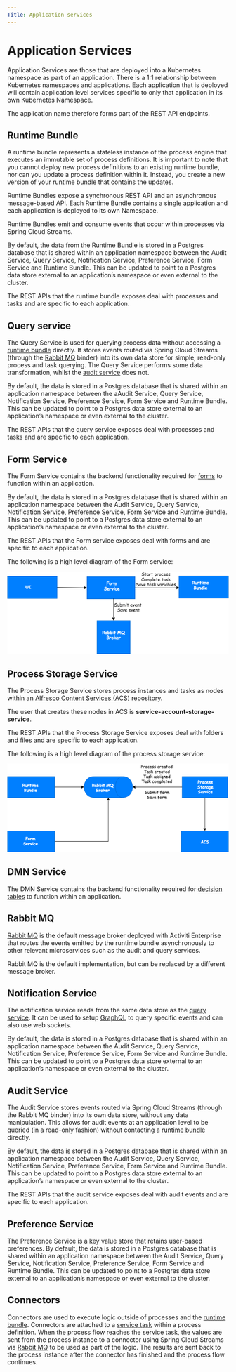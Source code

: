 ```yaml
---
Title: Application services
---
```


# Application Services
Application Services are those that are deployed into a Kubernetes namespace as part of an application. There is a 1:1 relationship between Kubernetes namespaces and applications. Each application that is deployed will contain application level services specific to only that application in its own Kubernetes Namespace. 

The application name therefore forms part of the REST API endpoints. 

## Runtime Bundle
A runtime bundle represents a stateless instance of the process engine that executes an immutable set of process definitions. It is important to note that you cannot deploy new process definitions to an existing runtime bundle, nor can you update a process definition within it. Instead, you create a new version of your runtime bundle that contains the updates. 

Runtime Bundles expose a synchronous REST API and an asynchronous message-based API. Each Runtime Bundle contains a single application and each application is deployed to its own Namespace. 

Runtime Bundles emit and consume events that occur within processes via Spring Cloud Streams.

By default, the data from the Runtime Bundle is stored in a Postgres database that is shared within an application namespace between the Audit Service, Query Service, Notification Service, Preference Service, Form Service and Runtime Bundle. This can be updated to point to a Postgres data store external to an application’s namespace or even external to the cluster. 

The REST APIs that the runtime bundle exposes deal with processes and tasks and are specific to each application. 

## Query service
The Query Service is used for querying process data without accessing a [runtime bundle](#runtime-bundle) directly. It stores events routed via Spring Cloud Streams (through the [Rabbit MQ](#rabbit-mq) binder) into its own data store for simple, read-only process and task querying. The Query Service performs some data transformation, whilst the [audit service](#audit-service) does not. 

By default, the data is stored in a Postgres database that is shared within an application namespace between the aAudit Service, Query Service, Notification Service, Preference Service, Form Service and Runtime Bundle. This can be updated to point to a Postgres data store external to an application’s namespace or even external to the cluster. 

The REST APIs that the query service exposes deal with processes and tasks and are specific to each application. 

## Form Service
The Form Service contains the backend functionality required for [forms](../modeling/forms/README.md) to function within an application. 

By default, the data is stored in a Postgres database that is shared within an application namespace between the Audit Service, Query Service, Notification Service, Preference Service, Form Service and Runtime Bundle. This can be updated to point to a Postgres data store external to an application’s namespace or even external to the cluster.

The REST APIs that the Form service exposes deal with forms and are specific to each application.

The following is a high level diagram of the Form service:

![Form service diagram](../images/arch-form.png)

## Process Storage Service
The Process Storage Service stores process instances and tasks as nodes within an [Alfresco Content Services (ACS)](http://docs.alfresco.com/6.1/concepts/welcome.html) repository. 

The user that creates these nodes in ACS is **service-account-storage-service**.  

The REST APIs that the Process Storage Service exposes deal with folders and files and are specific to each application.  

The following is a high level diagram of the process storage service:

![Process Storage Service diagram](../images/arch-storage.png)

## DMN Service
The DMN Service contains the backend functionality required for [decision tables](../modeling/decisions.md) to function within an application. 

## Rabbit MQ
[Rabbit MQ](https://www.rabbitmq.com/) is the default message broker deployed with Activiti Enterprise that routes the events emitted by the runtime bundle asynchronously to other relevant microservices such as the audit and query services. 

Rabbit MQ is the default implementation, but can be replaced by a different message broker. 

## Notification Service
The notification service reads from the same data store as the [query service](#query-service). It can be used to setup [GraphQL](https://graphql.org/learn/) to query specific events and can also use web sockets. 

By default, the data is stored in a Postgres database that is shared within an application namespace between the Audit Service, Query Service, Notification Service, Preference Service, Form Service and Runtime Bundle. This can be updated to point to a Postgres data store external to an application’s namespace or even external to the cluster.

## Audit Service
The Audit Service stores events routed via Spring Cloud Streams (through the Rabbit MQ binder) into its own data store, without any data manipulation. This allows for audit events at an application level to be queried (in a read-only fashion) without contacting a [runtime bundle](#runtime-bundle) directly. 

By default, the data is stored in a Postgres database that is shared within an application namespace between the Audit Service, Query Service, Notification Service, Preference Service, Form Service and Runtime Bundle. This can be updated to point to a Postgres data store external to an application’s namespace or even external to the cluster.

The REST APIs that the audit service exposes deal with audit events and are specific to each application. 

## Preference Service
The Preference Service is a key value store that retains user-based preferences. By default, the data is stored in a Postgres database that is shared within an application namespace between the Audit Service, Query Service, Notification Service, Preference Service, Form Service and Runtime Bundle. This can be updated to point to a Postgres data store external to an application’s namespace or even external to the cluster.

## Connectors
Connectors are used to execute logic outside of processes and the [runtime bundle](#runtime-bundle). Connectors are attached to a [service task](../modeling/processes/bpmn/service.md) within a process definition. When the process flow reaches the service task, the values are sent from the process instance to a connector using Spring Cloud Streams via [Rabbit MQ](#rabbit-mq) to be used as part of the logic. The results are sent back to the process instance after the connector has finished and the process flow continues.
